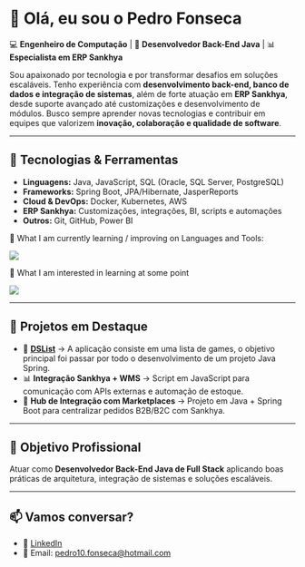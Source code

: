 # 👋 Olá, eu sou o Pedro Fonseca  

💻 **Engenheiro de Computação** | 🚀 **Desenvolvedor Back-End Java** | 📊 **Especialista em ERP Sankhya**  

Sou apaixonado por tecnologia e por transformar desafios em soluções escaláveis. Tenho experiência com **desenvolvimento back-end, banco de dados e integração de sistemas**, além de forte atuação em **ERP Sankhya**, desde suporte avançado até customizações e desenvolvimento de módulos. Busco sempre aprender novas tecnologias e contribuir em equipes que valorizem **inovação, colaboração e qualidade de software**.  

---

## 🚀 Tecnologias & Ferramentas  
- **Linguagens:** Java, JavaScript, SQL (Oracle, SQL Server, PostgreSQL)  
- **Frameworks:** Spring Boot, JPA/Hibernate, JasperReports  
- **Cloud & DevOps:** Docker, Kubernetes, AWS  
- **ERP Sankhya:** Customizações, integrações, BI, scripts e automações  
- **Outros:** Git, GitHub, Power BI  

📖 What I am currently learning / improving on
Languages and Tools:

<p align="left">
  <img src="https://skillicons.dev/icons?i=java,spring,js,ts,react,html,css,postgres,mysql,docker,kubernetes,aws,git,postman" />
</p>

👾 What I am interested in learning at some point

<p align="left">
  <img src="https://skillicons.dev/icons?i=python,linux,c,c++,WildFly" />
</p>

---

## 📂 Projetos em Destaque  
- 🔗 **[DSList](https://github.com/pedrohf0001/dslist)** → A aplicação consiste em uma lista de games, o objetivo principal foi passar por todo o desenvolvimento de um projeto Java Spring.  
- 📊 **Integração Sankhya + WMS** → Script em JavaScript para comunicação com APIs externas e automação de estoque.  
- 🛒 **Hub de Integração com Marketplaces** → Projeto em Java + Spring Boot para centralizar pedidos B2B/B2C com Sankhya.  

---

## 🎯 Objetivo Profissional  
Atuar como **Desenvolvedor Back-End Java de Full Stack** aplicando boas práticas de arquitetura, integração de sistemas e soluções escaláveis.  

---

## 📫 Vamos conversar?  
- 💼 [LinkedIn](https://www.linkedin.com/in/pedro-fonseca-14a65a118/)  
- 📧 Email: pedro10.fonseca@hotmail.com  
